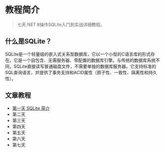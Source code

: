 # 教程简介
> 七天.NET 8操作SQLite入门到实战详细教程。

## 什么是SQLite？
SQLite是一个轻量级的嵌入式关系型数据库，它以一个小型的C语言库的形式存在。它是一个自包含、无需服务器、零配置的数据库引擎。与传统的数据库系统不同，SQLite直接读写普通磁盘文件，不需要单独的数据库服务器。它支持标准的SQL查询语言，并提供了事务支持和ACID属性（原子性、一致性、隔离性和持久性）。

## 文章教程
- [第一天 SQLite 简介](https://mp.weixin.qq.com/s/wCKjqDv2hpvsu-01meSMNA)
- 第二天
- 第三天
- 第四天
- 第五天
- 第六天
- 第七天
